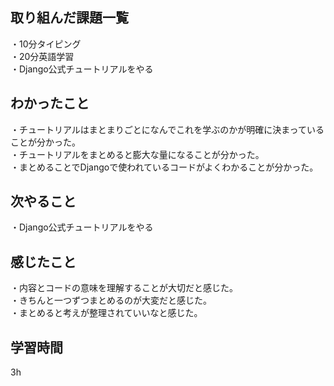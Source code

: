 ## 取り組んだ課題一覧
・10分タイピング
<br>・20分英語学習
<br>・Django公式チュートリアルをやる
## わかったこと
・チュートリアルはまとまりごとになんでこれを学ぶのかが明確に決まっていることが分かった。
<br>・チュートリアルをまとめると膨大な量になることが分かった。
<br>・まとめることでDjangoで使われているコードがよくわかることが分かった。
## 次やること
・Django公式チュートリアルをやる

## 感じたこと
・内容とコードの意味を理解することが大切だと感じた。
<br>・きちんと一つずつまとめるのが大変だと感じた。
<br>・まとめると考えが整理されていいなと感じた。
## 学習時間
3h
